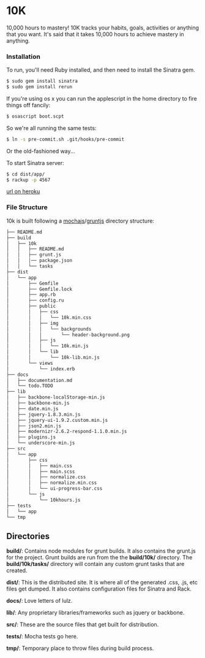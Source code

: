 10K
========

10,000 hours to mastery! 10K tracks your habits, goals, activities or anything that you want.  It's said that it takes 10,000 hours to achieve mastery in anything.

### Installation

To run, you'll need Ruby installed, and then need to install the Sinatra gem.

```bash
$ sudo gem install sinatra
$ sudo gem install rerun
```

If you're using os x you can run the applescript in the home directory to fire things off fancily:

```bash
$ osascript boot.scpt
```
So we're all running the same tests:

```bash
$ ln -s pre-commit.sh .git/hooks/pre-commit
```

Or the old-fashioned way...

To start Sinatra server:

```bash
$ cd dist/app/
$ rackup -p 4567
```

[url on heroku](http://bit23-alonecuzzo-10k.herokuapp.com/)

### File Structure 
10k is built following a [mochajs](http://visionmedia.github.com/mocha/)/[gruntjs](http://gruntjs.com) directory structure:

```bash
├── README.md
├── build
│   ├── 10k
│   │   ├── README.md
│   │   ├── grunt.js
│   │   │── package.json
│   │   └── tasks
├── dist
│   └── app
│       ├── Gemfile
│       ├── Gemfile.lock
│       ├── app.rb
│       ├── config.ru
│       ├── public
│       │   ├── css
│       │   │   └── 10k.min.css
│       │   ├── img
│       │   │   └── backgrounds
│       │   │       └── header-background.png
│       │   ├── js
│       │   │   └── 10k.min.js
│       │   └── lib
│       │       └── 10k-lib.min.js
│       └── views
│           └── index.erb
├── docs
│   ├── documentation.md
│   └── todo.TODO
├── lib
│   ├── backbone-localStorage-min.js
│   ├── backbone-min.js
│   ├── date.min.js
│   ├── jquery-1.8.3.min.js
│   ├── jquery-ui-1.9.2.custom.min.js
│   ├── json2.min.js
│   ├── modernizr-2.6.2-respond-1.1.0.min.js
│   ├── plugins.js
│   └── underscore-min.js
├── src
│   └── app
│       ├── css
│       │   ├── main.css
│       │   ├── main.scss
│       │   ├── normalize.css
│       │   ├── normalize.min.css
│       │   └── ui-progress-bar.css
│       └── js
│           └── 10khours.js
├── tests
│   └── app
└── tmp
```

## Directories

**build/**: Contains node modules for grunt builds.  It also contains the grunt.js for the project.  Grunt builds are run from the the **build/10k/** directory. The **build/10k/tasks/** directory will contain any custom grunt tasks that are created.

**dist/**: This is the distributed site.  It is where all of the generated .css, .js, etc files get dumped.  It also contains configuration files for Sinatra and Rack.

**docs/**: Love letters of lulz.

**lib/**: Any proprietary libraries/frameworks such as jquery or backbone.

**src/**: These are the source files that get built for distribution.

**tests/**: Mocha tests go here.

**tmp/**: Temporary place to throw files during build process.








